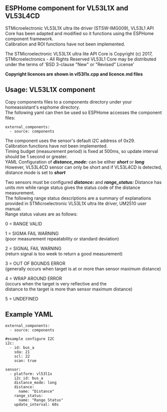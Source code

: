 
## ESPHome component for VL53L1X and VL53L4CD
STMicroelectronic VL53L1X ultra lite driver (STSW-IMG009), VL53L1 API Core
has been adapted and modified so it functions using the ESPHome component framework.<BR>
Calibration and ROI functions have not been implemented.<BR>

The STMicroelectronic VL53L1X ultra lite API Core is
Copyright (c) 2017, STMicroelectronics - All Rights Reserved
VL53L1 Core may be distributed under the terms of 'BSD 3-clause "New" or "Revised" License'

**Copyright licences are shown in vl53l1x.cpp and licence.md files**

## Usage: VL53L1X component
Copy components files to a components directory under your homeassistant's esphome directory.<BR>
The following yaml can then be used so ESPHome accesses the component files:
```
external_components:
  - source: components
```
The component uses the sensor's default i2C address of 0x29.<BR>
Calibration functions have not been implemented.<BR>
Timing budget (measurement period) is fixed at 500ms, so update interval should be 1 second or greater.<BR> 
YAML Configuration of ***distance_mode:*** can be either ***short*** or ***long***
However, VL53L4CD sensor can only be short and if VL53L4CD is detected, distance mode is set to ***short***

Two sensors must be configured ***distance:*** and ***range_status:***
Distance has units mm while range status gives the status code of the distance measurement.<BR>
The following range status descriptions are a summary of explanations provided in STMicroelectronic VL53L1X ultra lite driver, UM2510 user manual.<BR>
Range status values are as follows:<BR>

0 = RANGE VALID<BR>

1 = SIGMA FAIL WARNING<BR> 
(poor measurement repeatability or standard deviation)

2 = SIGNAL FAIL WARNING<BR> 
(return signal is too week to return a good measurement)

3 = OUT OF BOUNDS ERROR<BR> 
(generally occurs when target is at or more than sensor maximum distance)

4 = WRAP AROUND ERROR<BR> 
(occurs when the target is very reflective and the<BR> 
distance to the target is more than sensor maximum distance)<BR> 

5 = UNDEFINED<BR>

## Example YAML
```
external_components:
  - source: components

#example configure I2C
i2c:
  - id: bus_a 
    sda: 21
    scl: 22
    scan: true

sensor:
  - platform: vl53l1x
    i2c_id: bus_a
    distance_mode: long
    distance:
      name: "Distance"
    range_status:
      name: "Range Status"
    update_interval: 60s
```
